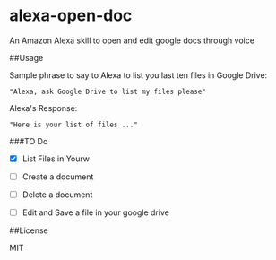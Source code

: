 # alexa-open-doc
An Amazon Alexa skill to open and edit google docs through voice

##Usage

Sample phrase to say to Alexa to list you last ten files in Google Drive:

` "Alexa, ask Google Drive to list my files please" `

Alexa's Response:

`"Here is your list of files ..."`

###TO Do
- [x] List Files in Yourw
- [ ] Create a document
- [ ] Delete a document
- [ ] Edit and Save a file in your google drive


##License

MIT 
